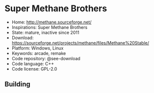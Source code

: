 # Super Methane Brothers

- Home: http://methane.sourceforge.net/
- Inspirations: Super Methane Brothers
- State: mature, inactive since 2011
- Download: https://sourceforge.net/projects/methane/files/Methane%20Stable/
- Platform: Windows, Linux
- Keywords: arcade, remake
- Code repository: @see-download
- Code language: C++
- Code license: GPL-2.0

## Building
